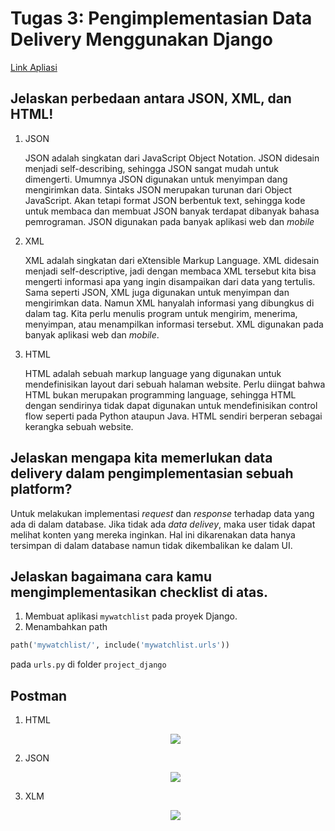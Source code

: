 # Tugas 3: Pengimplementasian Data Delivery Menggunakan Django

[Link Apliasi](https://webggniboss.herokuapp.com/mywatchlist/)

## Jelaskan perbedaan antara JSON, XML, dan HTML!

1. JSON

    JSON adalah singkatan dari JavaScript Object Notation. JSON didesain menjadi self-describing, sehingga JSON sangat mudah untuk dimengerti. Umumnya JSON digunakan untuk menyimpan dang mengirimkan data. Sintaks JSON merupakan turunan dari Object JavaScript. Akan tetapi format JSON berbentuk text, sehingga kode untuk membaca dan membuat JSON banyak terdapat dibanyak bahasa pemrograman. JSON digunakan pada banyak aplikasi web dan *mobile*

2. XML

    XML adalah singkatan dari eXtensible Markup Language. XML didesain menjadi self-descriptive, jadi dengan membaca XML tersebut kita bisa mengerti informasi apa yang ingin disampaikan dari data yang tertulis. Sama seperti JSON, XML juga digunakan untuk menyimpan dan mengirimkan data. Namun XML hanyalah informasi yang dibungkus di dalam tag. Kita perlu menulis program untuk mengirim, menerima, menyimpan, atau menampilkan informasi tersebut. XML digunakan pada banyak aplikasi web dan *mobile*.

3. HTML

    HTML adalah sebuah markup language yang digunakan untuk mendefinisikan layout dari sebuah halaman website. Perlu diingat bahwa HTML bukan merupakan programming language, sehingga HTML dengan sendirinya tidak dapat digunakan untuk mendefinisikan control flow seperti pada Python ataupun Java. HTML sendiri berperan sebagai kerangka sebuah website.

## Jelaskan mengapa kita memerlukan data delivery dalam pengimplementasian sebuah platform?

Untuk melakukan implementasi *request* dan *response* terhadap data yang ada di dalam database. Jika tidak ada *data delivey*, maka user tidak dapat melihat konten yang mereka inginkan. Hal ini dikarenakan data hanya tersimpan di dalam database namun tidak dikembalikan ke dalam UI.

## Jelaskan bagaimana cara kamu mengimplementasikan checklist di atas.

1. Membuat aplikasi ```mywatchlist``` pada proyek Django.
2. Menambahkan path 
```python
path('mywatchlist/', include('mywatchlist.urls'))
``` 
pada ```urls.py``` di folder ```project_django```

## Postman

1. HTML 
    <p align="center"><img src= "https://user-images.githubusercontent.com/95991754/191644934-f7cdaaad-2a9e-4022-91df-977edba705ec.jpg"/></p>

2. JSON
    <p align="center"><img src= "https://user-images.githubusercontent.com/95991754/191645024-126d2219-2583-4073-a607-a666afbb8971.jpg"/></p>

3. XLM
    <p align="center"><img src= "https://user-images.githubusercontent.com/95991754/191645054-de92b121-eef8-4d32-92d7-c50dc72cffca.jpg"/></p>